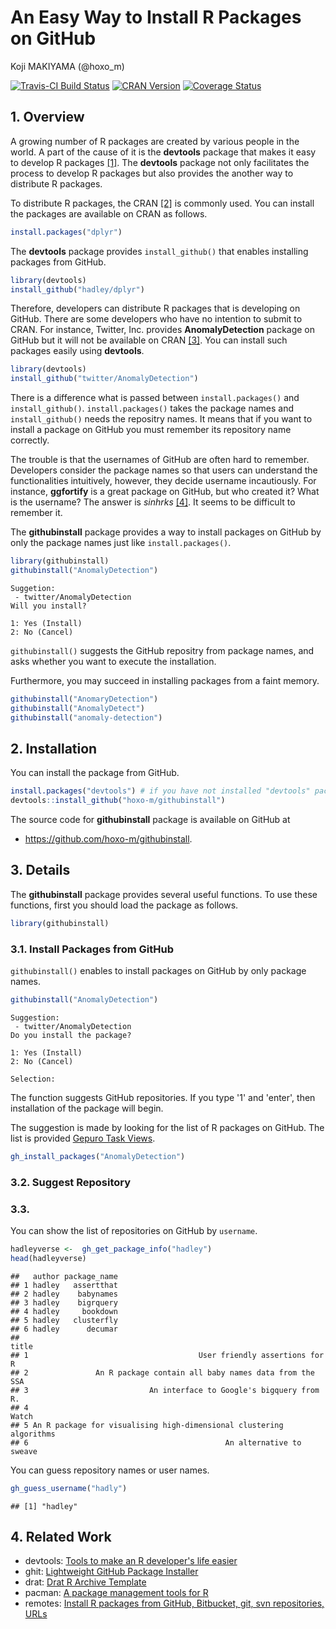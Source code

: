 # An Easy Way to Install R Packages on GitHub
Koji MAKIYAMA (@hoxo_m)  



[![Travis-CI Build Status](https://travis-ci.org/hoxo-m/githubinstall.svg?branch=master)](https://travis-ci.org/hoxo-m/githubinstall)
[![CRAN Version](http://www.r-pkg.org/badges/version/githubinstall)](http://cran.rstudio.com/web/packages/githubinstall)
[![Coverage Status](https://coveralls.io/repos/github/hoxo-m/githubinstall/badge.svg?branch=master)](https://coveralls.io/github/hoxo-m/githubinstall?branch=master)

## 1. Overview

A growing number of R packages are created by various people in the world.
A part of the cause of it is the **devtools** package that makes it easy to develop R packages [[1]](https://www.rstudio.com/products/rpackages/devtools/).
The **devtools** package not only facilitates the process to develop R packages but also provides the another way to distribute R packages.

To distribute R packages, the CRAN [[2]](https://cran.r-project.org) is commonly used.
You can install the packages are available on CRAN as follows.


```r
install.packages("dplyr")
```

The **devtools** package provides `install_github()` that enables installing packages from GitHub.


```r
library(devtools)
install_github("hadley/dplyr")
```

Therefore, developers can distribute R packages that is developing on GitHub.
There are some developers who have no intention to submit to CRAN.
For instance, Twitter, Inc. provides **AnomalyDetection** package on GitHub but it will not be available on CRAN [[3]](https://blog.twitter.com/2015/introducing-practical-and-robust-anomaly-detection-in-a-time-series).
You can install such packages easily using **devtools**.


```r
library(devtools)
install_github("twitter/AnomalyDetection")
```

There is a difference what is passed between `install.packages()` and `install_github()`.
`install.packages()` takes the package names and `install_github()` needs the repositry names.
It means that if you want to install a package on GitHub you must remember its repository name correctly.

The trouble is that the usernames of GitHub are often hard to remember.
Developers consider the package names so that users can understand the functionalities intuitively, however, they decide username incautiously.
For instance, **ggfortify** is a great package on GitHub, but who created it?
What is the username?
The answer is *sinhrks* [[4]](https://github.com/sinhrks/ggfortify).
It seems to be difficult to remember it.

The **githubinstall** package provides a way to install packages on GitHub by only the package names just like `install.packages()`.


```r
library(githubinstall)
githubinstall("AnomalyDetection")
```

```
Suggetion:
 - twitter/AnomalyDetection
Will you install? 

1: Yes (Install)
2: No (Cancel)
```

`githubinstall()` suggests the GitHub repositry from package names, and asks whether you want to execute the installation.

Furthermore, you may succeed in installing packages from a faint memory.


```r
githubinstall("AnomaryDetection")
githubinstall("AnomalyDetect")
githubinstall("anomaly-detection")
```

## 2. Installation

You can install the package from GitHub.


```r
install.packages("devtools") # if you have not installed "devtools" package
devtools::install_github("hoxo-m/githubinstall")
```

The source code for **githubinstall** package is available on GitHub at

- https://github.com/hoxo-m/githubinstall.

## 3. Details

The **githubinstall** package provides several useful functions.
To use these functions, first you should load the package as follows.


```r
library(githubinstall)
```

### 3.1. Install Packages from GitHub

`githubinstall()` enables to install packages on GitHub by only package names.


```r
githubinstall("AnomalyDetection")
```

```
Suggestion:
 - twitter/AnomalyDetection
Do you install the package? 

1: Yes (Install)
2: No (Cancel)

Selection: 
```

The function suggests GitHub repositories.
If you type '1' and 'enter', then installation of the package will begin.

The suggestion is made by looking for the list of R packages on GitHub.
The list is provided [Gepuro Task Views](http://rpkg.gepuro.net).




```r
gh_install_packages("AnomalyDetection")
```

### 3.2. Suggest Repository

### 3.3. 

You can show the list of repositories on GitHub by `username`.


```r
hadleyverse <-  gh_get_package_info("hadley")
head(hadleyverse)
```

```
##   author package_name
## 1 hadley   assertthat
## 2 hadley    babynames
## 3 hadley    bigrquery
## 4 hadley     bookdown
## 5 hadley   clusterfly
## 6 hadley      decumar
##                                                                 title
## 1                                      User friendly assertions for R
## 2               An R package contain all baby names data from the SSA
## 3                           An interface to Google's bigquery from R.
## 4                                                               Watch
## 5 An R package for visualising high-dimensional clustering algorithms
## 6                                            An alternative to sweave
```

You can guess repository names or user names.


```r
gh_guess_username("hadly")
```

```
## [1] "hadley"
```

## 4. Related Work

- devtools: [Tools to make an R developer's life easier](https://github.com/hadley/devtools)
- ghit: [Lightweight GitHub Package Installer](https://github.com/cloudyr/ghit)
- drat: [Drat R Archive Template](https://github.com/eddelbuettel/drat)
- pacman: [A package management tools for R](https://github.com/trinker/pacman)
- remotes: [Install R packages from GitHub, Bitbucket, git, svn repositories, URLs](https://github.com/MangoTheCat/remotes)
